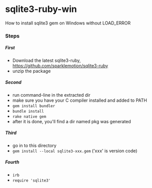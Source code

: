 # sqlite3-ruby-win
How to install sqlite3 gem on Windows without LOAD_ERROR

### Steps
##### First
- Download the latest sqlite3-ruby, https://github.com/sparklemotion/sqlite3-ruby
- unzip the package

##### Second
- run command-line in the extracted dir
- make sure you have your C compiler installed and added to PATH
- `gem install bundler`
- `bundle install`
- `rake native gem`
- after it is done, you'll find a dir named pkg was generated

##### Third
- go in to this directory
- `gem install --local sqlite3-xxx.gem` ('xxx' is version code)

##### Fourth
- `irb`
- `require 'sqlite3'`
